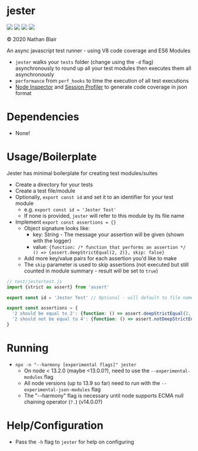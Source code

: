 # jester
[![](https://github.com/sonicoriginalsoftware/jester/workflows/deploy/badge.svg?job=test)](https://github.com/sonicoriginalsoftware/jester/actions)
[![](https://github.com/sonicoriginalsoftware/jester/workflows/deploy/badge.svg?job=coverage)](https://github.com/sonicoriginalsoftware/jester/actions)
[![](https://github.com/sonicoriginalsoftware/jester/workflows/deploy/badge.svg?job=publish)](https://github.com/sonicoriginalsoftware/jester/actions)
[![](https://github.com/sonicoriginalsoftware/jester/workflows/deploy/badge.svg?job=document)](https://github.com/sonicoriginalsoftware/jester/actions)

© 2020 Nathan Blair

An async javascript test runner - using V8 code coverage and ES6 Modules

* `jester` walks your `tests` folder (change using the `-d` flag) asynchronously to round up all your test modules then executes them all asynchronously
* `performance` from `perf_hooks` to time the execution of all test executions
* [Node Inspector](https://nodejs.org/api/inspector.html#inspector_class_inspector_session) and [Session Profiler](https://chromedevtools.github.io/devtools-protocol/v8/Profiler) to generate code coverage in json format

# Dependencies
- None!

# Usage/Boilerplate
Jester has minimal boilerplate for creating test modules/suites
- Create a directory for your tests
- Create a test file/module
- Optionally, `export const id` and set it to an identifier for your test module
    - e.g. `export const id = 'Jester Test'`
    - If none is provided, `jester` will refer to this module by its file name
- Implement `export const assertions = {}`
    - Object signature looks like:
        - key: String - The message your assertion will be given (shown with the logger)
        - value: `{function: /* function that performs an assertion */ () => {assert.deepStrictEqual(2, 2)}, skip: false}`
    - Add more key/value pairs for each assertion you'd like to make
    - The `skip` parameter is used to skip assertions (not executed but still counted in module summary - result will be set to `true`)

```javascript
// test/jestertest.js
import {strict as assert} from 'assert'

export const id = 'Jester Test' // Optional - will default to file name if not present

export const assertions = {
  '2 should be equal to 2': {function: () => assert.deepStrictEqual(2, 2), skip: false},
  '2 should not be equal to 4': {function: () => assert.notDeepStrictEqual(2, 4), skip: false}
}
```

# Running
- `npx -n "--harmony [experimental flags]" jester`
  - On node < 13.2.0 (maybe <13.0.0?), need to use the `--experimental-modules` flag
  - All node versions (up to 13.9 so far) need to run with the `--experimental-json-modules` flag
  - The "--harmony" flag is necessary until node supports ECMA null chaining operator (`?.`) (v14.0.0?)

# Help/Configuration
- Pass the `-h` flag to `jester` for help on configuring
